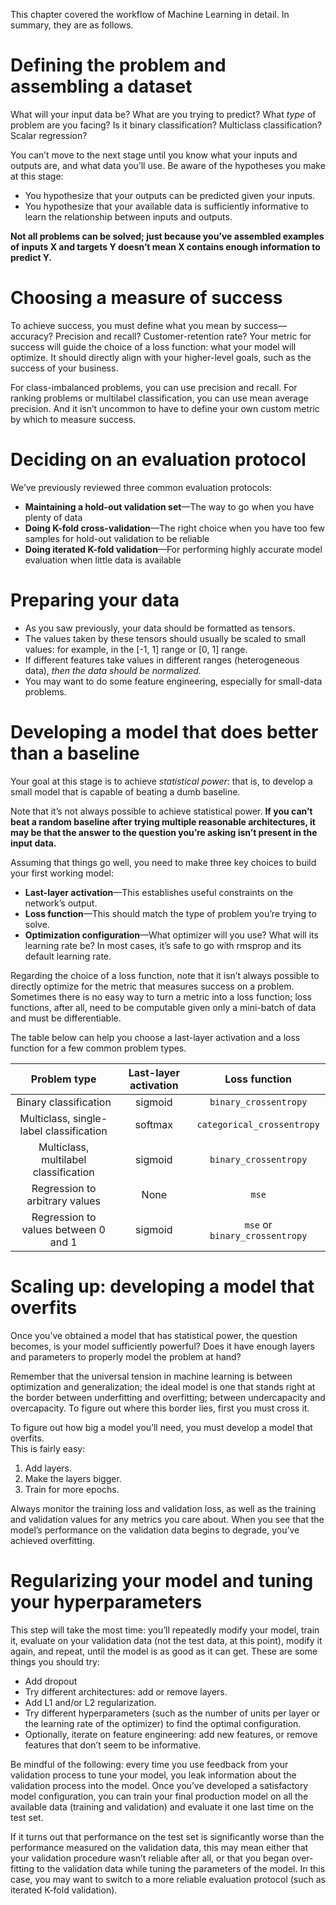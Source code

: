 This chapter covered the workflow of Machine Learning in detail. In summary, they are as follows.

# Defining the problem and assembling a dataset
What will your input data be? What are you trying to predict? What *type* of problem are you facing? Is it binary classification? Multiclass classification? Scalar regression?

You can’t move to the next stage until you know what your inputs and outputs are, and what data you’ll use. Be aware of the hypotheses you make at this stage:
- You hypothesize that your outputs can be predicted given your inputs.
- You hypothesize that your available data is sufficiently informative to learn the relationship between inputs and outputs.

**Not all problems can be solved; just because you’ve assembled examples of inputs X and targets Y doesn’t mean X contains enough information to predict Y.**

# Choosing a measure of success
To achieve success, you must define what you mean by success—accuracy? Precision and recall? Customer-retention rate? Your metric for success will guide the choice of a loss function: what your model will optimize. It should directly align with your higher-level goals, such as the success of your business.

For class-imbalanced problems, you can use precision and recall. For ranking problems or multilabel classification, you can use mean average precision. And it isn’t uncommon to have to define your own custom metric by which to measure success.

# Deciding on an evaluation protocol
We’ve previously reviewed three common evaluation protocols:
- **Maintaining a hold-out validation set**—The way to go when you have plenty of data
- **Doing K-fold cross-validation**—The right choice when you have too few samples for hold-out validation to be reliable
- **Doing iterated K-fold validation**—For performing highly accurate model evaluation when little data is available

# Preparing your data
- As you saw previously, your data should be formatted as tensors.
- The values taken by these tensors should usually be scaled to small values: for example, in the [-1, 1] range or [0, 1] range.
- If different features take values in different ranges (heterogeneous data), *then the data should be normalized.*
- You may want to do some feature engineering, especially for small-data problems.

# Developing a model that does better than a baseline
Your goal at this stage is to achieve *statistical power*: that is, to develop a small model that is capable of beating a dumb baseline.

Note that it’s not always possible to achieve statistical power. **If you can’t beat a random baseline after trying multiple reasonable architectures, it may be that the answer to the question you’re asking isn’t present in the input data.**

Assuming that things go well, you need to make three key choices to build your first working model:

- **Last-layer activation**—This establishes useful constraints on the network’s output.
- **Loss function**—This should match the type of problem you’re trying to solve.
- **Optimization configuration**—What optimizer will you use? What will its learning rate be? In most cases, it’s safe to go with rmsprop and its default learning rate.


Regarding the choice of a loss function, note that it isn’t always possible to directly optimize for the metric that measures success on a problem. Sometimes there is no easy way to turn a metric into a loss function; loss functions, after all, need to be computable given only a mini-batch of data and must be differentiable.

The table below can help you choose a last-layer activation and a loss function for a few common problem types.

|             **Problem type**            | **Last-layer activation** |        **Loss function**       |
|:---------------------------------------:|:-------------------------:|:------------------------------:|
| Binary classification                   |          sigmoid          |      `binary_crossentropy`     |
| Multiclass, single-label classification |          softmax          |   `categorical_crossentropy`   |
| Multiclass, multilabel classification   |          sigmoid          |      `binary_crossentropy`     |
| Regression to arbitrary values          |            None           |              `mse`             |
| Regression to values between 0 and 1    |          sigmoid          | `mse` or `binary_crossentropy` |

# Scaling up: developing a model that overfits
Once you’ve obtained a model that has statistical power, the question becomes, is your model sufficiently powerful? Does it have enough layers and parameters to properly model the problem at hand?

Remember that the universal tension in machine learning is between optimization and generalization; the ideal model is one that stands right at the border between underfitting and overfitting; between undercapacity and overcapacity. To figure out where this border lies, first you must cross it.

To figure out how big a model you’ll need, you must develop a model that overfits.  
This is fairly easy:

1. Add layers.
2. Make the layers bigger.
3. Train for more epochs.

Always monitor the training loss and validation loss, as well as the training and validation values for any metrics you care about. When you see that the model’s performance on the validation data begins to degrade, you’ve achieved overfitting.

# Regularizing your model and tuning your hyperparameters
This step will take the most time: you’ll repeatedly modify your model, train it, evaluate on your validation data (not the test data, at this point), modify it again, and repeat, until the model is as good as it can get. These are some things you should try:

- Add dropout
- Try different architectures: add or remove layers.
- Add L1 and/or L2 regularization.
- Try different hyperparameters (such as the number of units per layer or the learning rate of the optimizer) to find the optimal configuration.
- Optionally, iterate on feature engineering: add new features, or remove features that don’t seem to be informative.

Be mindful of the following: every time you use feedback from your validation process to tune your model, you leak information about the validation process into the model. Once you’ve developed a satisfactory model configuration, you can train your final production model on all the available data (training and validation) and evaluate it one last time on the test set.

If it turns out that performance on the test set is significantly worse than the performance measured on the validation data, this may mean either that your validation procedure wasn’t reliable after all, or that you began over-fitting to the validation data while tuning the parameters of the model. In this case, you may want to switch to a more reliable evaluation protocol (such as iterated K-fold validation).